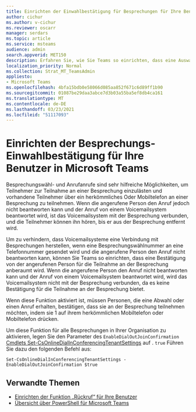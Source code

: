 ```yaml
---
title: Einrichten der Einwahlbestätigung für Besprechungen für Ihre Benutzer in Microsoft Teams
author: cichur
ms.author: v-cichur
ms.reviewer: oscarr
manager: serdars
ms.topic: article
ms.service: msteams
audience: admin
search.appverid: MET150
description: Erfahren Sie, wie Sie Teams so einrichten, dass eine Auswahlbestätigung angerufen wird, um zu verhindern, dass Voicemailsysteme verbindungen zu Besprechungen herstellen, wenn die angerufene Person den Anruf nicht beantworten kann.
localization_priority: Normal
ms.collection: Strat_MT_TeamsAdmin
appliesto:
- Microsoft Teams
ms.openlocfilehash: 4bfa15bdb0e58066d085aa852f671c6d89ff1b90
ms.sourcegitcommit: 01087be29daa3abce7d3b03a55ba5ef8db4ca161
ms.translationtype: MT
ms.contentlocale: de-DE
ms.lasthandoff: 03/23/2021
ms.locfileid: "51117093"
---
```

# <a name="set-up-meeting-dial-out-confirmation-for-your-users-in-microsoft-teams"></a>Einrichten der Besprechungs-Einwahlbestätigung für Ihre Benutzer in Microsoft Teams

Besprechungswähl- und Anrufanrufe sind sehr hilfreiche Möglichkeiten, um Teilnehmer zur Teilnahme an einer Besprechung einzulästen und vorhandene Teilnehmer über ein herkömmliches Oder Mobiltelefon an einer Besprechung zu teilnehmen. Wenn die angerufene Person den Anruf jedoch nicht beantworten kann und der Anruf von einem Voicemailsystem beantwortet wird, ist das Voicemailsystem mit der Besprechung verbunden, und die Teilnehmer können ihn hören, bis er aus der Besprechung entfernt wird.

Um zu verhindern, dass Voicemailsysteme eine Verbindung mit Besprechungen herstellen, wenn eine Besprechungswählnummer an eine Telefonnummer gesendet wird und die angerufene Person den Anruf nicht beantworten kann, können Sie Teams so einrichten, dass eine Bestätigung von der angerufenen Person für die Teilnahme an der Besprechung anberaumt wird. Wenn die angerufene Person den Anruf nicht beantworten kann und der Anruf von einem Voicemailsystem beantwortet wird, wird das Voicemailsystem nicht mit der Besprechung verbunden, da es keine Bestätigung für die Teilnahme an der Besprechung bietet.

Wenn diese Funktion aktiviert ist, müssen Personen, die eine Abwahl oder einen Anruf erhalten, bestätigen, dass sie an der Besprechung teilnehmen möchten, indem sie 1 auf ihrem herkömmlichen Mobiltelefon oder Mobiltelefon drücken.

Um diese Funktion für alle Besprechungen in Ihrer Organisation zu aktivieren, legen Sie den Parameter des ```EnableDialOutJoinConfirmation``` [Cmdlets Set-CsOnlineDialInConferencingTenantSettings](/powershell/module/skype/set-csonlinedialinconferencingtenantsettings?view=skype-ps) auf . ```true``` Führen Sie dazu den folgenden Befehl aus:

```
Set-CsOnlineDialInConferencingTenantSettings -EnableDialOutJoinConfirmation $true
```

## <a name="related-topics"></a>Verwandte Themen

- [Einrichten der Funktion „Rückruf“ für Ihre Benutzer](set-up-the-call-me-feature-for-your-users.md)
- [Übersicht über PowerShell für Microsoft Teams](teams-powershell-overview.md)